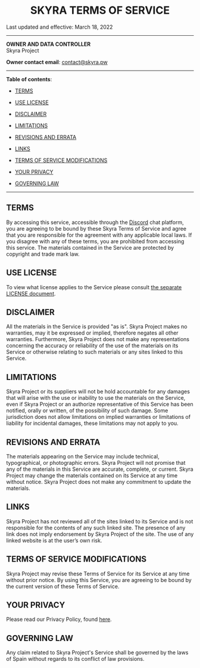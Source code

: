 <div style="text-align:center;"><h1>SKYRA TERMS OF SERVICE </h1></div>

Last updated and effective: March 18, 2022

---

**OWNER AND DATA CONTROLLER**  
Skyra Project

**Owner contact email**: contact@skyra.pw

---

**Table of contents**:

-   [TERMS](#terms)

-   [USE LICENSE](#use-license)

-   [DISCLAIMER](#disclaimer)

-   [LIMITATIONS](#limitations)

-   [REVISIONS AND ERRATA](#revisions-and-errata)

-   [LINKS](#links)

-   [TERMS OF SERVICE MODIFICATIONS](#terms-of-service-modifications)

-   [YOUR PRIVACY](#your-privacy)

-   [GOVERNING LAW](#governing-law)

---

## TERMS

By accessing this service, accessible through the [Discord](https://discord.com/privacy) chat platform, you are agreeing
to be bound by these Skyra Terms of Service and agree that you are responsible for the agreement with any applicable
local laws. If you disagree with any of these terms, you are prohibited from accessing this service. The materials
contained in the Service are protected by copyright and trade mark law.

## USE LICENSE

To view what license applies to the Service please consult [the separate LICENSE document](../LICENSE).

## DISCLAIMER

All the materials in the Service is provided "as is". Skyra Project makes no warranties, may it be expressed or implied,
therefore negates all other warranties. Furthermore, Skyra Project does not make any representations concerning the accuracy
or reliability of the use of the materials on its Service or otherwise relating to such materials or any sites linked to
this Service.

## LIMITATIONS

Skyra Project or its suppliers will not be hold accountable for any damages that will arise with the use or inability to use
the materials on the Service, even if Skyra Project or an authorize representative of this Service has been notified, orally
or written, of the possibility of such damage. Some jurisdiction does not allow limitations on implied warranties or
limitations of liability for incidental damages, these limitations may not apply to you.

## REVISIONS AND ERRATA

The materials appearing on the Service may include technical, typographical, or photographic errors. Skyra Project will not
promise that any of the materials in this Service are accurate, complete, or current. Skyra Project may change the materials
contained on its Service at any time without notice. Skyra Project does not make any commitment to update the materials.

## LINKS

Skyra Project has not reviewed all of the sites linked to its Service and is not responsible for the contents of any such
linked site. The presence of any link does not imply endorsement by Skyra Project of the site. The use of any linked website
is at the user’s own risk.

## TERMS OF SERVICE MODIFICATIONS

Skyra Project may revise these Terms of Service for its Service at any time without prior notice. By using this Service, you
are agreeing to be bound by the current version of these Terms of Service.

## YOUR PRIVACY

Please read our Privacy Policy, found [here](./PRIVACY_POLICY.md).

## GOVERNING LAW

Any claim related to Skyra Project's Service shall be governed by the laws of Spain without regards to its conflict
of law provisions.
